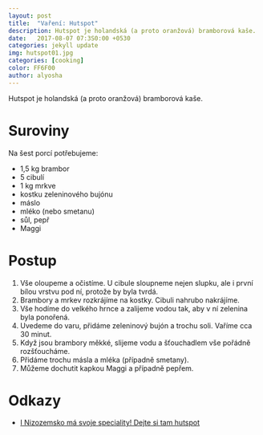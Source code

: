 ```yaml
---
layout: post
title:  "Vaření: Hutspot"
description: Hutspot je holandská (a proto oranžová) bramborová kaše.
date:   2017-08-07 07:3S0:00 +0530
categories: jekyll update
img: hutspot01.jpg
categories: [cooking]
color: FF6F00
author: alyosha
---
```


Hutspot je holandská (a proto oranžová) bramborová kaše.

# Suroviny

Na šest porcí potřebujeme:

* 1,5 kg brambor
* 5 cibulí
* 1 kg mrkve
* kostku zeleninového bujónu
*  máslo
* mléko (nebo smetanu)
* sůl, pepř
* Maggi

# Postup

1. Vše oloupeme a očistíme. U cibule sloupneme nejen slupku, ale i první bílou vrstvu pod ní, protože by byla tvrdá.
2. Brambory a mrkev rozkrájíme na kostky. Cibuli nahrubo nakrájíme. 
3. Vše hodíme do velkého hrnce a zalijeme vodou tak, aby v ní zelenina byla ponořená. 
4. Uvedeme do varu, přidáme zeleninový bujón a trochu soli. Vaříme cca 30 minut. 
5. Když jsou brambory měkké, slijeme vodu a šťouchadlem vše pořádně rozšťoucháme. 
6. Přidáme trochu másla a mléka (případně smetany). 
7. Můžeme dochutit kapkou Maggi a případně pepřem.

# Odkazy

* [I Nizozemsko má svoje speciality! Dejte si tam hutspot](http://magazin.travelportal.cz/nizozemsko-specialita-hutspot/)

